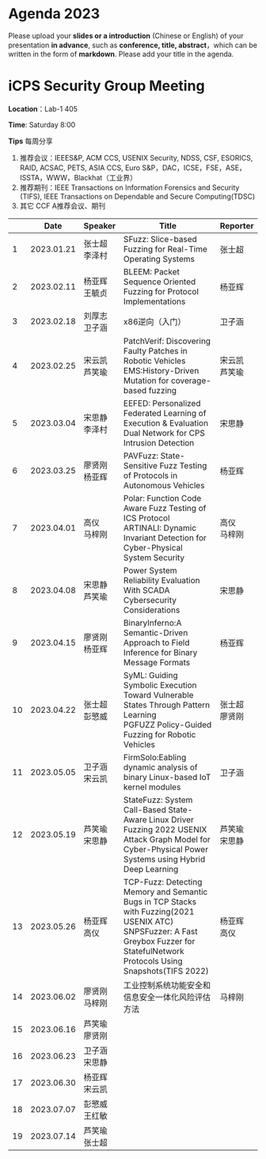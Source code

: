 # Agenda 2023
Please upload your **slides or a introduction** (Chinese or English) of your presentation **in advance**, such as **conference, title, abstract**，which can be written in the form of **markdown**. Please add your title in the agenda.
# iCPS Security Group Meeting
**Location**：Lab-1 405

**Time**: Saturday 8:00

**Tips** 每周分享
1. 推荐会议：IEEES&P, ACM CCS, USENIX Security, NDSS, CSF, ESORICS, RAID, ACSAC, PETS, ASIA CCS, Euro S&P，DAC，ICSE，FSE，ASE，ISSTA，WWW，Blackhat（工业界）
2. 推荐期刊：IEEE Transactions on Information Forensics and Security (TIFS), IEEE Transactions on Dependable and Secure Computing(TDSC)
3. 其它 CCF A推荐会议、期刊

|  |Date  | Speaker | Title |Reporter|
| --- | --- | --- | --- |---|
| 1 | 2023.01.21 |张士超<br> 李泽村 |SFuzz: Slice-based Fuzzing for Real-Time Operating Systems  |张士超
| 2 | 2023.02.11 |杨亚辉<br> 王毓贞 |BLEEM: Packet Sequence Oriented Fuzzing for Protocol Implementations |杨亚辉
| 3 | 2023.02.18 |刘厚志<br> 卫子涵 | x86逆向（入门） |卫子涵
| 4 | 2023.02.25 |宋云凯<br> 芦笑瑜 | PatchVerif: Discovering Faulty Patches in Robotic Vehicles <br> EMS:History-Driven Mutation for coverage-based fuzzing|宋云凯 <br> 芦笑瑜
| 5 | 2023.03.04 |宋思静<br> 李泽村 | EEFED: Personalized Federated Learning of Execution & Evaluation Dual Network for CPS Intrusion Detection |宋思静
| 6 | 2023.03.25 |廖贤刚<br> 杨亚辉 |PAVFuzz: State-Sensitive Fuzz Testing of Protocols in Autonomous Vehicles  |杨亚辉
| 7 | 2023.04.01 |高仪<br> 马梓刚 |  Polar: Function Code Aware Fuzz Testing of ICS Protocol<br>ARTINALI: Dynamic Invariant Detection for Cyber-Physical System Security|高仪<br>马梓刚
| 8 | 2023.04.08 |宋思静<br> 芦笑瑜 | Power System Reliability Evaluation With SCADA Cybersecurity Considerations |宋思静
| 9 | 2023.04.15 |廖贤刚<br> 杨亚辉   | BinaryInferno:A Semantic-Driven Approach to Field Inference for Binary Message Formats |杨亚辉
| 10 | 2023.04.22 |张士超<br> 彭慜威 |SyML: Guiding Symbolic Execution Toward Vulnerable States Through Pattern Learning<br> PGFUZZ  Policy-Guided Fuzzing for Robotic Vehicles |张士超<br>廖贤刚
| 11 | 2023.05.05 |卫子涵<br> 宋云凯  |FirmSolo:Eabling dynamic analysis of binary Linux-based IoT kernel modules  |卫子涵
| 12 | 2023.05.19 |芦笑瑜<br> 宋思静  |StateFuzz: System Call-Based State-Aware Linux Driver Fuzzing 2022 USENIX <br>Attack Graph Model for Cyber-Physical Power Systems using Hybrid Deep Learning  |芦笑瑜<br> 宋思静
| 13 | 2023.05.26 |杨亚辉<br>  高仪 | TCP-Fuzz: Detecting Memory and Semantic Bugs in TCP Stacks with Fuzzing(2021 USENIX ATC)<br> SNPSFuzzer: A Fast Greybox Fuzzer for StatefulNetwork Protocols Using Snapshots(TIFS 2022)|杨亚辉<br>  高仪
| 14 | 2023.06.02 |廖贤刚<br> 马梓刚  | 工业控制系统功能安全和信息安全一体化风险评估方法 |马梓刚
| 15 | 2023.06.16 |芦笑瑜<br>  廖贤刚 |  |
| 16 | 2023.06.23 |卫子涵<br>  宋思静|  |
| 17 | 2023.06.30 |杨亚辉<br> 宋云凯 |  |
| 18 | 2023.07.07|彭慜威<br>王红敏 |  |
| 19 | 2023.07.14 |芦笑瑜<br>  张士超 |  |

